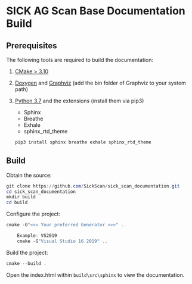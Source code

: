 # SICK AG Scan Base Documentation Build

## Prerequisites

The following tools are required to build the documentation:
1. [CMake > 3.10](https://cmake.org/download/)
2. [Doxygen](http://www.doxygen.nl/download.html) and [Graphviz](https://graphviz.gitlab.io/download/) (add the bin folder of Graphviz to your system path)
3. [Python 3.7](https://www.python.org/downloads) and the extensions (install them via pip3)
    * Sphinx
    * Breathe
    * Exhale
    * sphinx_rtd_theme

    ```powershell
    pip3 install sphinx breathe exhale sphinx_rtd_theme
    ```

## Build

Obtain the source:
```powershell
git clone https://github.com/SickScan/sick_scan_documentation.git
cd sick_scan_documentation
mkdir build
cd build
```
Configure the project:
```powershell
cmake -G"<<< Your preferred Generator >>>" ..

    Example: VS2019
    cmake -G"Visual Studio 16 2019" ..
```
Build the project:
```powershell
cmake --build .
```

Open the index.html within ``build\src\sphinx`` to view the documentation.
